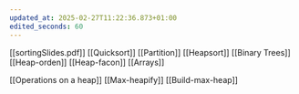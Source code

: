 ```yaml
---
updated_at: 2025-02-27T11:22:36.873+01:00
edited_seconds: 60
---
```

[[sortingSlides.pdf]]
[[Quicksort]]
[[Partition]]
[[Heapsort]]
[[Binary Trees]]
[[Heap-orden]]
[[Heap-facon]]
[[Arrays]]

[[Operations on a heap]]
[[Max-heapify]]
[[Build-max-heap]]
